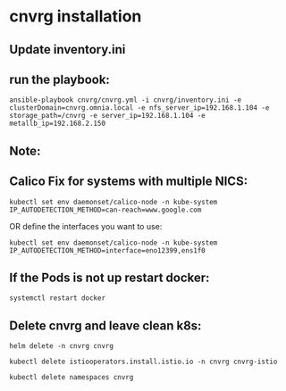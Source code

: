 # cnvrg installation

## Update inventory.ini

## run the playbook:

```
ansible-playbook cnvrg/cnvrg.yml -i cnvrg/inventory.ini -e clusterDomain=cnvrg.omnia.local -e nfs_server_ip=192.168.1.104 -e storage_path=/cnvrg -e server_ip=192.168.1.104 -e metallb_ip=192.168.2.150
```

## Note:

## Calico Fix for systems with multiple NICS:

```
kubectl set env daemonset/calico-node -n kube-system IP_AUTODETECTION_METHOD=can-reach=www.google.com
```

OR define the interfaces you want to use:

```
kubectl set env daemonset/calico-node -n kube-system IP_AUTODETECTION_METHOD=interface=eno12399,ens1f0
```

## If the Pods is not up restart docker:

```
systemctl restart docker
```

## Delete cnvrg and leave clean k8s:

```
helm delete -n cnvrg cnvrg
```

```
kubectl delete istiooperators.install.istio.io -n cnvrg cnvrg-istio
```

```
kubectl delete namespaces cnvrg
```
